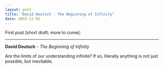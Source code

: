 ```yaml
---
layout: post
title: "David Deutsch - The Beginning of Infinity"
date: 2015-11-01
---
```


First post [short draft; more to come]:

***

<b>David Deutsch</b> - _The Beginning of Infinity_


Are the limits of our understanding infinite?  If so, literally anything is not just possible, but inevitable.
